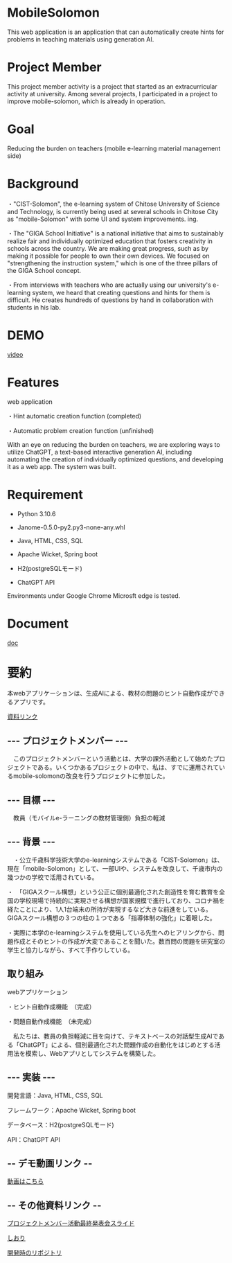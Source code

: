 # MobileSolomon


This web application is an application that can automatically create hints for problems in teaching materials using generation AI.

# Project Member


This project member activity is a project that started as an extracurricular activity at university. Among several projects, I participated in a project to improve mobile-solomon, which is already in operation.

# Goal

Reducing the burden on teachers (mobile e-learning material management side)

# Background

・"CIST-Solomon", the e-learning system of Chitose University of Science and Technology, is currently being used at several schools in Chitose City as "mobile-Solomon" with some UI and system improvements. ing.

 ・The "GIGA School Initiative" is a national initiative that aims to sustainably realize fair and individually optimized education that fosters creativity in schools across the country. We are making great progress, such as by making it possible for people to own their own devices. We focused on "strengthening the instruction system," which is one of the three pillars of the GIGA School concept.

 ・From interviews with teachers who are actually using our university's e-learning system, we heard that creating questions and hints for them is difficult. He creates hundreds of questions by hand in collaboration with students in his lab.

# DEMO

[video](https://drive.google.com/file/d/1DXsqNWYFz6P6y3dv6LJiH-8hiSUjYko1/view?usp=sharing)


# Features

web application

・Hint automatic creation function (completed)

・Automatic problem creation function (unfinished)

With an eye on reducing the burden on teachers, we are exploring ways to utilize ChatGPT, a text-based interactive generation AI, including automating the creation of individually optimized questions, and developing it as a web app. The system was built.

# Requirement

* Python 3.10.6
* Janome-0.5.0-py2.py3-none-any.whl

* Java, HTML, CSS, SQL

* Apache Wicket, Spring boot

* H2(postgreSQLモード)

* ChatGPT API

Environments under Google Chrome Microsft edge is tested.



# Document

[doc](https://drive.google.com/drive/folders/1lV-YDLYvJZB5AqQj5wB7CeNdzLcusUV9?usp=sharing)


# 要約

本webアプリケーションは、生成AIによる、教材の問題のヒント自動作成ができるアプリです。

[資料リンク](https://drive.google.com/drive/folders/1lV-YDLYvJZB5AqQj5wB7CeNdzLcusUV9?usp=sharing)



## --- プロジェクトメンバー ---

　このプロジェクトメンバーという活動とは、大学の課外活動として始めたプロジェクトである。いくつかあるプロジェクトの中で、私は、すでに運用されているmobile-solomonの改良を行うプロジェクトに参加した。

## --- 目標 ---

　教員（モバイルe-ラーニングの教材管理側）負担の軽減

## --- 背景 ---

　・公立千歳科学技術大学のe-learningシステムである「CIST-Solomon」は、現在「mobile-Solomon」として、一部UIや、システムを改良して、千歳市内の幾つかの学校で活用されている。

 ・　「GIGAスクール構想」という公正に個別最適化された創造性を育む教育を全国の学校現場で持続的に実現させる構想が国家規模で進行しており、コロナ禍を経たことにより、1人1台端末の所持が実現するなど大きな前進をしている。GIGAスクール構想の３つの柱の１つである「指導体制の強化」に着眼した。

 ・実際に本学のe-learningシステムを使用している先生へのヒアリングから、問題作成とそのヒントの作成が大変であることを聞いた。数百問の問題を研究室の学生と協力しながら、すべて手作りしている。

 

## 取り組み

webアプリケーション

・ヒント自動作成機能　（完成）

・問題自動作成機能　（未完成）

　私たちは、教員の負担軽減に目を向けて、テキストベースの対話型生成AIである「ChatGPT」による、個別最適化された問題作成の自動化をはじめとする活用法を模索し、Webアプリとしてシステムを構築した。



## --- 実装 ---

開発言語：Java, HTML, CSS, SQL

フレームワーク：Apache Wicket, Spring boot

データベース：H2(postgreSQLモード)

API：ChatGPT API

## -- デモ動画リンク -- 

[動画はこちら](https://drive.google.com/file/d/1DXsqNWYFz6P6y3dv6LJiH-8hiSUjYko1/view?usp=sharing)



## -- その他資料リンク -- 

[プロジェクトメンバー活動最終発表会スライド](https://docs.google.com/presentation/d/1-uhm970oweJbEci_clpKkUuzfnLynsO7/edit?usp=sharing&ouid=117580472034097941581&rtpof=true&sd=true)

[しおり](https://docs.google.com/document/d/1lyuRWdNH1dbq1frWovuGdOHHryPOHn4O/edit?usp=sharing&ouid=117580472034097941581&rtpof=true&sd=true)

[開発時のリポジトリ](https://github.com/ohoshi-sora/mobile-e-learning.git)





